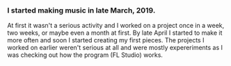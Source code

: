 ### I started making music in late March, 2019.

At first it wasn't a serious activity and I worked on a project once in a week, two weeks, or maybe even a month at first. By late April I started to make it more often and soon I started creating my first pieces. The projects I worked on earlier weren't serious at all and were mostly expereriments as I was checking out how the program (FL Studio) works.